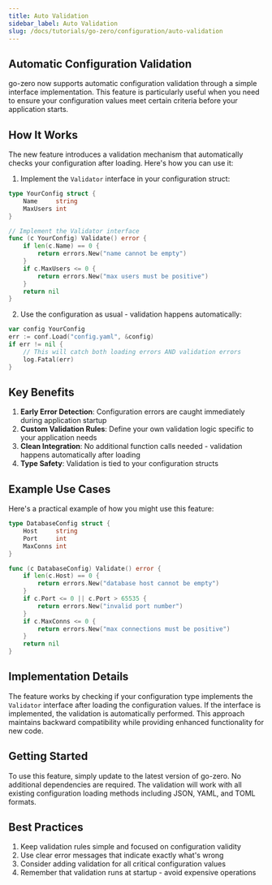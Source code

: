 ```yaml
---
title: Auto Validation
sidebar_label: Auto Validation
slug: /docs/tutorials/go-zero/configuration/auto-validation
---
```


## Automatic Configuration Validation

go-zero now supports automatic configuration validation through a simple interface implementation. This feature is particularly useful when you need to ensure your configuration values meet certain criteria before your application starts.

## How It Works

The new feature introduces a validation mechanism that automatically checks your configuration after loading. Here's how you can use it:

1. Implement the `Validator` interface in your configuration struct:

```go
type YourConfig struct {
    Name     string
    MaxUsers int
}

// Implement the Validator interface
func (c YourConfig) Validate() error {
    if len(c.Name) == 0 {
        return errors.New("name cannot be empty")
    }
    if c.MaxUsers <= 0 {
        return errors.New("max users must be positive")
    }
    return nil
}
```

2. Use the configuration as usual - validation happens automatically:

```go
var config YourConfig
err := conf.Load("config.yaml", &config)
if err != nil {
    // This will catch both loading errors AND validation errors
    log.Fatal(err)
}
```

## Key Benefits

1. **Early Error Detection**: Configuration errors are caught immediately during application startup
2. **Custom Validation Rules**: Define your own validation logic specific to your application needs
3. **Clean Integration**: No additional function calls needed - validation happens automatically after loading
4. **Type Safety**: Validation is tied to your configuration structs

## Example Use Cases

Here's a practical example of how you might use this feature:

```go
type DatabaseConfig struct {
    Host     string
    Port     int
    MaxConns int
}

func (c DatabaseConfig) Validate() error {
    if len(c.Host) == 0 {
        return errors.New("database host cannot be empty")
    }
    if c.Port <= 0 || c.Port > 65535 {
        return errors.New("invalid port number")
    }
    if c.MaxConns <= 0 {
        return errors.New("max connections must be positive")
    }
    return nil
}
```

## Implementation Details

The feature works by checking if your configuration type implements the `Validator` interface after loading the configuration values. If the interface is implemented, the validation is automatically performed. This approach maintains backward compatibility while providing enhanced functionality for new code.

## Getting Started

To use this feature, simply update to the latest version of go-zero. No additional dependencies are required. The validation will work with all existing configuration loading methods including JSON, YAML, and TOML formats.

## Best Practices

1. Keep validation rules simple and focused on configuration validity
2. Use clear error messages that indicate exactly what's wrong
3. Consider adding validation for all critical configuration values
4. Remember that validation runs at startup - avoid expensive operations